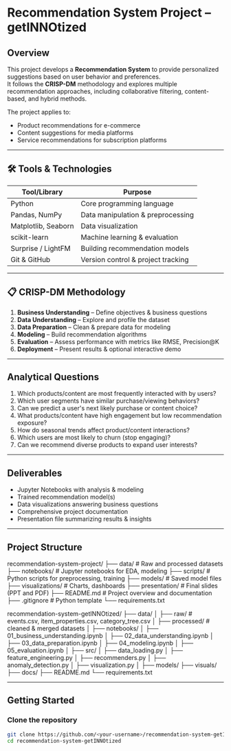 # Recommendation System Project – getINNOtized

## Overview
This project develops a **Recommendation System** to provide personalized suggestions based on user behavior and preferences.  
It follows the **CRISP-DM** methodology and explores multiple recommendation approaches, including collaborative filtering, content-based, and hybrid methods.

The project applies to:
- Product recommendations for e-commerce
- Content suggestions for media platforms
- Service recommendations for subscription platforms

---

## 🛠 Tools & Technologies
| Tool/Library         | Purpose |
|----------------------|---------|
| Python               | Core programming language |
| Pandas, NumPy        | Data manipulation & preprocessing |
| Matplotlib, Seaborn  | Data visualization |
| scikit-learn         | Machine learning & evaluation |
| Surprise / LightFM   | Building recommendation models |
| Git & GitHub         | Version control & project tracking |

---

## 📋 CRISP-DM Methodology
1. **Business Understanding** – Define objectives & business questions
2. **Data Understanding** – Explore and profile the dataset
3. **Data Preparation** – Clean & prepare data for modeling
4. **Modeling** – Build recommendation algorithms
5. **Evaluation** – Assess performance with metrics like RMSE, Precision@K
6. **Deployment** – Present results & optional interactive demo

---

## Analytical Questions
1. Which products/content are most frequently interacted with by users?
2. Which user segments have similar purchase/viewing behaviors?
3. Can we predict a user's next likely purchase or content choice?
4. What products/content have high engagement but low recommendation exposure?
5. How do seasonal trends affect product/content interactions?
6. Which users are most likely to churn (stop engaging)?
7. Can we recommend diverse products to expand user interests?

---

## Deliverables
- Jupyter Notebooks with analysis & modeling
- Trained recommendation model(s)
- Data visualizations answering business questions
- Comprehensive project documentation
- Presentation file summarizing results & insights

---

## Project Structure

recommendation-system-project/
├── data/                  # Raw and processed datasets
├── notebooks/             # Jupyter notebooks for EDA, modeling
├── scripts/               # Python scripts for preprocessing, training
├── models/                # Saved model files
├── visualizations/        # Charts, dashboards
├── presentation/          # Final slides (PPT and PDF)
├── README.md              # Project overview and documentation
├── .gitignore             # Python template
└── requirements.txt

recommendation-system-getINNOtized/
├── data/
│   ├── raw/               # events.csv, item_properties.csv, category_tree.csv
│   ├── processed/         # cleaned & merged datasets
│
├── notebooks/
│   ├── 01_business_understanding.ipynb
│   ├── 02_data_understanding.ipynb
│   ├── 03_data_preparation.ipynb
│   ├── 04_modeling.ipynb
│   ├── 05_evaluation.ipynb
│
├── src/
│   ├── data_loading.py
│   ├── feature_engineering.py
│   ├── recommenders.py
│   ├── anomaly_detection.py
│   ├── visualization.py
│
├── models/
├── visuals/
├── docs/
├── README.md
└── requirements.txt

---

## Getting Started
### Clone the repository
```bash
git clone https://github.com/<your-username>/recommendation-system-getINNOtized.git
cd recommendation-system-getINNOtized
